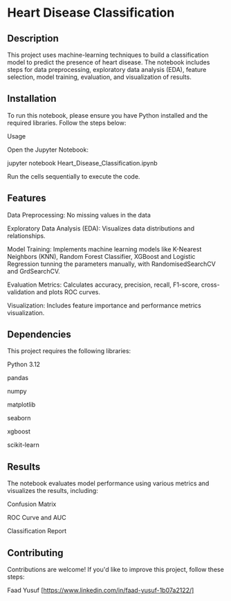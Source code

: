 # Heart Disease Classification

## Description

This project uses machine-learning techniques to build a classification model to predict the presence of heart disease. The notebook includes steps for data preprocessing, exploratory data analysis (EDA), feature selection, model training, evaluation, and visualization of results.

## Installation

To run this notebook, please ensure you have Python installed and the required libraries. Follow the steps below:


Usage

Open the Jupyter Notebook:

jupyter notebook Heart_Disease_Classification.ipynb

Run the cells sequentially to execute the code.

## Features

Data Preprocessing: No missing values in the data

Exploratory Data Analysis (EDA): Visualizes data distributions and relationships.

Model Training: Implements machine learning models like K-Nearest Neighbors (KNN), Random Forest Classifier, XGBoost and Logistic Regression tunning the parameters manually, with RandomisedSearchCV and GrdSearchCV.

Evaluation Metrics: Calculates accuracy, precision, recall, F1-score, cross-validation and plots ROC curves.

Visualization: Includes feature importance and performance metrics visualization.

## Dependencies

This project requires the following libraries:

Python 3.12

pandas

numpy

matplotlib

seaborn

xgboost

scikit-learn


## Results

The notebook evaluates model performance using various metrics and visualizes the results, including:

Confusion Matrix

ROC Curve and AUC

Classification Report

## Contributing

Contributions are welcome! If you'd like to improve this project, follow these steps:



Faad Yusuf [https://www.linkedin.com/in/faad-yusuf-1b07a2122/]
